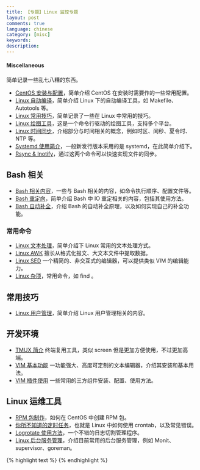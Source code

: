 ```yaml
---
title: 【专题】Linux 监控专题
layout: post
comments: true
language: chinese
category: [misc]
keywords:
description:
---
```


<!-- more -->

#### Miscellaneous

简单记录一些乱七八糟的东西。

* [CentOS 安装与配置](/post/centos-config-from-scratch.html)，简单介绍 CentOS 在安装时需要作的一些常用配置。
* [Linux 自动编译](/post/linux-package.html)，简单介绍 Linux 下的自动编译工具，如 Makefile、Autotools 等。
* [Linux 常用技巧](/post/linux-tips.html)，简单记录了一些在 Linux 中常用的技巧。
* [Linux 绘图工具](/post/linux-gnuplot.html)，这是一个命令行驱动的绘图工具，支持多个平台。
* [Linux 时间同步](/post/linux-sync-time.html)，介绍部分与时间相关的概念，例如时区、闰秒、夏令时、NTP 等。
* [Systemd 使用简介](/post/linux-systemd.html)，一般新发行版本采用的是 systemd，在此简单介绍下。
* [Rsync & Inotify](/post/rsync-inotify.html)，通过这两个命令可以快速实现文件的同步。


<!--
* [Bash 安全编程](/post/linux-bash-pitfalls_init.html)，
-->

## Bash 相关

* [Bash 相关内容](/post/linux-bash-related-stuff.html)，一些与 Bash 相关的内容，如命令执行顺序、配置文件等。
* [Bash 重定向](/post/linux-bash-redirect-details.html)，简单介绍 Bash 中 IO 重定相关的内容，包括其使用方法。
* [Bash 自动补全](/post/linux-bash-auto-completion-introduce.html)，介绍 Bash 的自动补全原理，以及如何实现自己的补全功能。

### 常用命令

* [Linux 文本处理](/post/linux-commands-text.html)，简单介绍下 Linux 常用的文本处理方式。
* [Linux AWK](/post/linux-commands-text-awk-introduce.html) 擅长从格式化报文、大文本文件中提取数据。
* [Linux SED](/post/linux-commands-text-sed-introduce.html) 一个精简的、非交互式的编辑器，可以提供类似 VIM 的编辑能力。
* [Linux 杂项](/post/linux-commands-tips.html)，常用命令，如 find 。

## 常用技巧

* [Linux 用户管理](/post/linux-user-management.html)，简单介绍 Linux 用户管理相关的内容。

## 开发环境

* [TMUX 简介](/post/tmux-introduce.html) 终端复用工具，类似 screen 但是更加方便使用，不过更加高端。
* [VIM 基本功能](/post/linux-vim-introduce.html) 一功能强大、高度可定制的文本编辑器，介绍其安装和基本用法。
* [VIM 插件使用](/post/linux-vim-third-plugins-introduce.html) 一些常用的三方组件安装、配置、使用方法。

## Linux 运维工具

* [RPM 包制作](/post/linux-create-rpm-package.html)，如何在 CentOS 中创建 RPM 包。
* [你所不知道的定时任务](/post/details-about-cronie.html)，也就是 Linux 中如何使用 crontab，以及常见错误。
* [Logrotate 使用方法](/post/logrotate-usage.html)，一个不错的日志切割管理程序。
* [Linux 后台服务管理](/post/linux-daemon-tools.html)，介绍目前常用的后台服务管理，例如 Monit、supervisor、goreman。

{% highlight text %}
{% endhighlight %}

